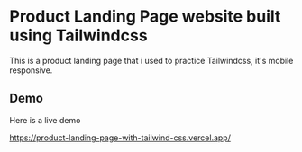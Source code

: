 # Product Landing Page website built using Tailwindcss

This is a product landing page that i used to practice Tailwindcss, it's mobile responsive.

## Demo

Here is a live demo

https://product-landing-page-with-tailwind-css.vercel.app/
